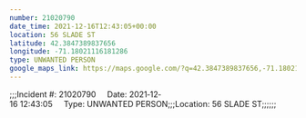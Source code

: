 ```yaml
---
number: 21020790
date_time: 2021-12-16T12:43:05+00:00
location: 56 SLADE ST
latitude: 42.3847389837656
longitude: -71.18021116181286
type: UNWANTED PERSON
google_maps_link: https://maps.google.com/?q=42.3847389837656,-71.18021116181286
---
```


;;;Incident #: 21020790     Date: 2021‐12‐16 12:43:05     Type: UNWANTED PERSON;;;Location: 56 SLADE ST;;;;;;
